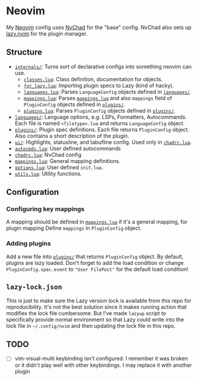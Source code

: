# Neovim

My [Neovim] config uses [NvChad] for the "base" config. NvChad also sets up [lazy.nvim] for the
plugin manager.

## Structure

- [`internals/`]: Turns sort of declarative configs into something neovim can use.
  - [`classes.lua`](./lua/internals/classes.lua): Class definition, documentation for objects.
  - [`for_lazy.lua`](./lua/internals/for_lazy.lua): Importing plugin specs to Lazy (kind of hacky).
  - [`languages.lua`](./lua/internals/languages.lua): Parses `LanguageConfig` objects defined in
    [`languages/`].
  - [`mappings.lua`](./lua/internals/mappings.lua): Parses [`mappings.lua`] and also `mappings`
    field of `PluginConfig` objects defined in [`plugins/`].
  - [`plugins.lua`](./lua/internals/plugins.lua): Parses `PluginConfig` objects defined in
    [`plugins/`].
- [`languages/`]: Language options, e.g. LSPs, Formatters, Autocommands. Each file is named
  `<filetype>.lua` and returns `LanguageConfig` object.
- [`plugins/`]: Plugin spec definitions. Each file returns `PluginConfig` object. Also contains a
  short description of the plugin.
- [`ui/`]: Highlights, statusline, and tabufline config. Used only in [`chadrc.lua`].
- [`autocmds.lua`]: User defined autocommands
- [`chadrc.lua`]: NvChad config
- [`mappings.lua`]: General mapping definitions.
- [`options.lua`]: User defined `init.lua`.
- [`utils.lua`]: Utility functions.

## Configuration

### Configuring key mappings

A mapping should be defined in [`mappings.lua`] if it's a general mapping, for plugin mapping Define
`mappings` in `PluginConfig` object.

### Adding plugins

Add a new file into [`plugins/`] that returns `PluginConfig` object. By default, plugins are lazy
loaded. Don't forget to add the load condition or change `PluginConfig.spec.event` to
`"User FilePost"` for the default load condition!

## `lazy-lock.json`

This is just to make sure the Lazy version lock is available from this repo for reproducibility.
It's not the best solution since it makes running action that modifies the lock file cumbersome. But
I've made `lazyup` script to specifically provide normal environment so that Lazy could write into
the lock file in `~/.config/nvim` and then updating the lock file in this repo.

## TODO

- [ ] vim-visual-multi keybinding isn't configured. I remember it was broken or it didn't play well
      with other keybindings. I may replace it with another plugin

[Neovim]: https://github.com/neovim/neovim
[NvChad]: https://github.com/NvChad/NvChad/tree/v2.5
[lazy.nvim]: https://github.com/folke/lazy.nvim
[`internals/`]: ./lua/internals
[`languages/`]: ./lua/languages
[`plugins/`]: ./lua/plugins
[`ui/`]: ./lua/ui
[`autocmds.lua`]: ./lua/autocmds.lua
[`chadrc.lua`]: ./lua/chadrc.lua
[`mappings.lua`]: ./lua/mappings.lua
[`options.lua`]: ./lua/options.lua
[`utils.lua`]: ./lua/utils.lua
